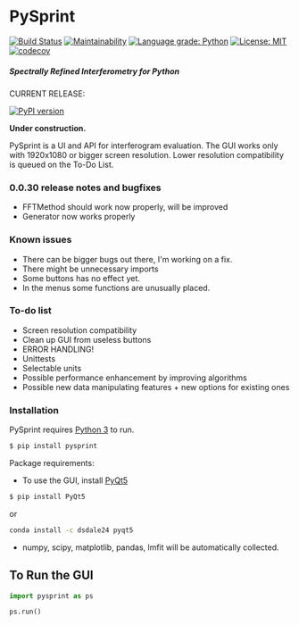 
# PySprint 
[![Build Status](https://travis-ci.org/Ptrskay3/PySprint.svg?branch=master)](https://travis-ci.org/Ptrskay3/pysprint)
[![Maintainability](https://api.codeclimate.com/v1/badges/4e876c4899af3c4435b0/maintainability)](https://codeclimate.com/github/Ptrskay3/PySprint/maintainability)
[![Language grade: Python](https://img.shields.io/lgtm/grade/python/g/Ptrskay3/PySprint.svg?logo=lgtm&logoWidth=18)](https://lgtm.com/projects/g/Ptrskay3/PySprint/context:python)
[![License: MIT](https://img.shields.io/badge/License-MIT-yellow.svg)](https://opensource.org/licenses/MIT)
[![codecov](https://codecov.io/gh/Ptrskay3/PySprint/branch/master/graph/badge.svg)](https://codecov.io/gh/Ptrskay3/PySprint)



##### Spectrally Refined Interferometry for Python 
CURRENT RELEASE: 

[![PyPI version](https://badge.fury.io/py/pysprint.svg)](https://badge.fury.io/py/pysprint)

**Under construction.**

PySprint is a UI and API for interferogram evaluation. 
The GUI works only with 1920x1080 or bigger screen resolution. Lower resolution compatibility is queued on the To-Do List.

### 0.0.30 release notes and bugfixes
  - FFTMethod should work now properly, will be improved
  - Generator now works properly


### Known issues
* There can be bigger bugs out there, I'm working on a fix.
* There might be unnecessary imports
* Some buttons has no effect yet.
* In the menus some functions are unusually placed.


### To-do list
* Screen resolution compatibility
* Clean up GUI from useless buttons
* ERROR HANDLING!
* Unittests
* Selectable units
* Possible performance enhancement by improving algorithms
* Possible new data manipulating features + new options for existing ones


### Installation

PySprint requires [Python 3](https://www.python.org/downloads/) to run.

```sh
$ pip install pysprint
```

Package requirements:
* To use the GUI, install [PyQt5](https://pypi.org/project/PyQt5/)
```sh
$ pip install PyQt5
```
or 
```sh
conda install -c dsdale24 pyqt5
```
* numpy, scipy, matplotlib, pandas, lmfit will be automatically collected.


## To Run the GUI
```python
import pysprint as ps

ps.run()
```
